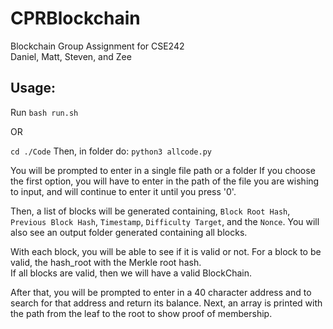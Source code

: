# CPRBlockchain
Blockchain Group Assignment for CSE242  
Daniel, Matt, Steven, and Zee  


## Usage: 
Run `bash run.sh`

OR

`cd ./Code`
Then, in folder do:
`python3 allcode.py`

You will be prompted to enter in a single file path or a folder
If you choose the first option, you will have to enter in the path of the file you are wishing to input,
and will continue to enter it until you press '0'.

Then, a list of blocks will be generated containing, `Block Root Hash`, `Previous Block Hash`, `Timestamp`,
`Difficulty Target`, and the `Nonce`.  You will also see an output folder generated containing all blocks.  

With each block, you will be able to see if it is valid or not. For a block to be valid, the hash_root with the Merkle root hash.  
If all blocks are valid, then we will have a valid BlockChain.

After that, you will be prompted to enter in a 40 character address and to search for that address and return its balance.
Next, an array is printed with the path from the leaf to the root to show proof of membership.